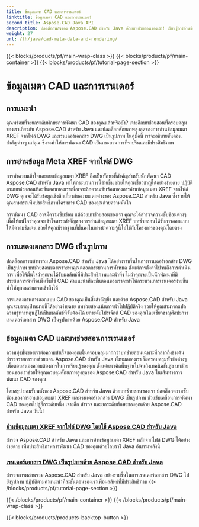 ```yaml
---
title: ข้อมูลเมตา CAD และการเรนเดอร์
linktitle: ข้อมูลเมตา CAD และการเรนเดอร์
second_title: Aspose.CAD Java API
description: ปลดล็อกพลังของ Aspose.CAD สำหรับ Java ด้วยบทช่วยสอนของเรา! เรียนรู้การอ่านข้อมูลเมตา XREF และเรนเดอร์เอกสาร DWG เป็นรูปภาพอย่างง่ายดายเพื่อการพัฒนา CAD ที่ได้รับการปรับปรุง
weight: 27
url: /th/java/cad-meta-data-and-rendering/
---
```


{{< blocks/products/pf/main-wrap-class >}}
{{< blocks/products/pf/main-container >}}
{{< blocks/products/pf/tutorial-page-section >}}

# ข้อมูลเมตา CAD และการเรนเดอร์



## การแนะนำ

คุณพร้อมที่จะยกระดับทักษะการพัฒนา CAD ของคุณแล้วหรือยัง? เจาะลึกบทช่วยสอนที่ครอบคลุมของเราเกี่ยวกับ Aspose.CAD สำหรับ Java และปลดล็อกศักยภาพสูงสุดของการอ่านข้อมูลเมตา XREF จากไฟล์ DWG และเรนเดอร์เอกสาร DWG เป็นรูปภาพ ในคู่มือนี้ เราจะอธิบายขั้นตอนสำคัญต่างๆ แก่คุณ ซึ่งจะทำให้การพัฒนา CAD เป็นกระบวนการที่ราบรื่นและมีประสิทธิภาพ

## การอ่านข้อมูล Meta XREF จากไฟล์ DWG

การทำความเข้าใจและแยกข้อมูลเมตา XREF ถือเป็นทักษะที่สำคัญสำหรับนักพัฒนา CAD Aspose.CAD สำหรับ Java ทำให้กระบวนการนี้ง่ายขึ้น ช่วยให้คุณเชี่ยวชาญได้อย่างง่ายดาย ปฏิบัติตามบทช่วยสอนทีละขั้นตอนของเราเพื่อเจาะลึกความซับซ้อนของการอ่านข้อมูลเมตา XREF จากไฟล์ DWG คุณจะได้รับข้อมูลเชิงลึกเกี่ยวกับความแตกต่างของ Aspose.CAD สำหรับ Java ซึ่งช่วยให้คุณสามารถเพิ่มประสิทธิภาพโครงการ CAD ของคุณด้วยความมั่นใจ

การพัฒนา CAD อาจมีความซับซ้อน แต่ด้วยบทช่วยสอนของเรา คุณจะได้สำรวจความซับซ้อนต่างๆ เพื่อให้แน่ใจว่าคุณจะเข้าใจสาระสำคัญของการอ่านข้อมูลเมตา XREF บทช่วยสอนได้รับการออกแบบให้มีความชัดเจน ช่วยให้คุณมีรากฐานที่มั่นคงในการนำความรู้นี้ไปใช้กับโครงการของคุณโดยตรง

## การแสดงเอกสาร DWG เป็นรูปภาพ

ปลดล็อกการผสานรวม Aspose.CAD สำหรับ Java ได้อย่างราบรื่นในการเรนเดอร์เอกสาร DWG เป็นรูปภาพ บทช่วยสอนของเราจะพาคุณตลอดกระบวนการทั้งหมด ตั้งแต่การตั้งค่าไปจนถึงการดำเนินการ เพื่อให้มั่นใจว่าคุณจะได้รับผลลัพธ์ที่มีประสิทธิภาพและน่าทึ่ง ไม่ว่าคุณจะเป็นนักพัฒนาที่มีประสบการณ์หรือเพิ่งเริ่มใช้ CAD คำแนะนำทีละขั้นตอนของเราจะทำให้กระบวนการเรนเดอร์ง่ายขึ้น ทำให้ทุกคนสามารถเข้าถึงได้

การแสดงภาพการออกแบบ CAD ของคุณเป็นสิ่งสำคัญยิ่ง และด้วย Aspose.CAD สำหรับ Java คุณจะบรรลุเป้าหมายนี้ได้อย่างง่ายดาย บทช่วยสอนเน้นการนำไปปฏิบัติจริง ช่วยให้คุณสามารถแปลความรู้ทางทฤษฎีให้เป็นผลลัพธ์ที่จับต้องได้ ยกระดับโปรเจ็กต์ CAD ของคุณโดยเชี่ยวชาญศิลปะการเรนเดอร์เอกสาร DWG เป็นรูปภาพด้วย Aspose.CAD สำหรับ Java

## ข้อมูลเมตา CAD และบทช่วยสอนการเรนเดอร์
ความมุ่งมั่นของเราต่อความสำเร็จของคุณนั้นครอบคลุมมากกว่าบทช่วยสอนเฉพาะที่กล่าวถึงข้างต้น สำรวจรายการบทช่วยสอน Aspose.CAD สำหรับ Java ทั้งหมดของเรา ซึ่งครอบคลุมหัวข้อต่างๆ เพื่อตอบสนองความต้องการในการเรียนรู้ของคุณ ตั้งแต่แนวคิดพื้นฐานไปจนถึงเทคนิคขั้นสูง บทช่วยสอนของเราช่วยให้คุณควบคุมศักยภาพสูงสุดของ Aspose.CAD สำหรับ Java ในเส้นทางการพัฒนา CAD ของคุณ

โดยสรุป ยอมรับพลังของ Aspose.CAD สำหรับ Java ด้วยบทช่วยสอนของเรา ปลดล็อกความซับซ้อนของการอ่านข้อมูลเมตา XREF และเรนเดอร์เอกสาร DWG เป็นรูปภาพ ช่วยขับเคลื่อนการพัฒนา CAD ของคุณไปสู่อีกระดับหนึ่ง เจาะลึก สำรวจ และยกระดับทักษะของคุณด้วย Aspose.CAD สำหรับ Java วันนี้!
### [อ่านข้อมูลเมตา XREF จากไฟล์ DWG โดยใช้ Aspose.CAD สำหรับ Java](./read-xref-meta-data/)
สำรวจ Aspose.CAD สำหรับ Java และการอ่านข้อมูลเมตา XREF หลักจากไฟล์ DWG ได้อย่างง่ายดาย เพิ่มประสิทธิภาพการพัฒนา CAD ของคุณด้วยไลบรารี Java อันทรงพลังนี้
### [เรนเดอร์เอกสาร DWG เป็นรูปภาพด้วย Aspose.CAD สำหรับ Java](./render-dwg-to-image/)
สำรวจการผสานรวม Aspose.CAD สำหรับ Java อย่างราบรื่นในการเรนเดอร์เอกสาร DWG ไปยังรูปภาพ ปฏิบัติตามคำแนะนำทีละขั้นตอนของเราเพื่อผลลัพธ์ที่มีประสิทธิภาพ
{{< /blocks/products/pf/tutorial-page-section >}}

{{< /blocks/products/pf/main-container >}}
{{< /blocks/products/pf/main-wrap-class >}}

{{< blocks/products/products-backtop-button >}}

